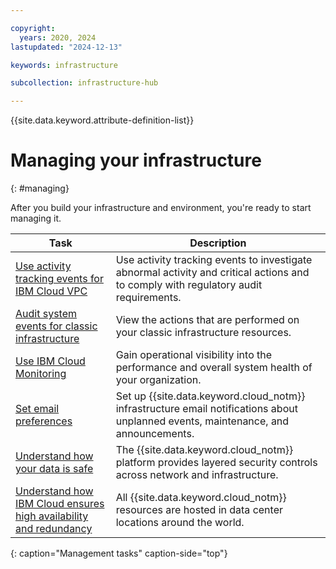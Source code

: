 ```yaml
---

copyright:
  years: 2020, 2024
lastupdated: "2024-12-13"

keywords: infrastructure

subcollection: infrastructure-hub

---
```


{{site.data.keyword.attribute-definition-list}}

# Managing your infrastructure
{: #managing}

After you build your infrastructure and environment, you're ready to start managing it.

| Task | Description |
|--------|---------------|
| [Use activity tracking events for IBM Cloud VPC](/docs/vpc?topic=vpc-at_events) | Use activity tracking events to investigate abnormal activity and critical actions and to comply with regulatory audit requirements. |
| [Audit system events for classic infrastructure](/docs/account?topic=account-audit-log) | View the actions that are performed on your classic infrastructure resources. |
| [Use IBM Cloud Monitoring](/docs/monitoring?topic=monitoring-getting-started) | Gain operational visibility into the performance and overall system health of your organization. |
| [Set email preferences](/docs/account?topic=account-email-prefs) | Set up {{site.data.keyword.cloud_notm}} infrastructure email notifications about unplanned events, maintenance, and announcements.  |
| [Understand how your data is safe](/docs/overview?topic=overview-security) | The {{site.data.keyword.cloud_notm}} platform provides layered security controls across network and infrastructure. |
| [Understand how IBM Cloud ensures high availability and redundancy](/docs/resiliency?topic=resiliency-ha-redundancy) | All {{site.data.keyword.cloud_notm}} resources are hosted in data center locations around the world. |
{: caption="Management tasks" caption-side="top"}
